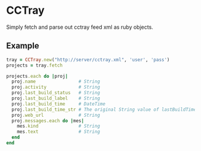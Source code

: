 # CCTray

Simply fetch and parse out cctray feed xml as ruby objects.


## Example

```ruby
tray = CCTray.new("http://server/cctray.xml", 'user', 'pass')
projects = tray.fetch

projects.each do |proj|
  proj.name                # String
  proj.activity            # String
  proj.last_build_status   # String
  proj.last_build_label    # String
  proj.last_build_time     # DateTime
  proj.last_build_time_str # The original String value of lastBuildTime parsed out from feed
  proj.web_url             # String
  proj.messages.each do |mes|
    mes.kind               # String
    mes.text               # String
  end
end
```
